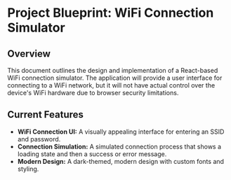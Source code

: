 
# Project Blueprint: WiFi Connection Simulator

## Overview

This document outlines the design and implementation of a React-based WiFi connection simulator. The application will provide a user interface for connecting to a WiFi network, but it will not have actual control over the device's WiFi hardware due to browser security limitations.

## Current Features

*   **WiFi Connection UI:** A visually appealing interface for entering an SSID and password.
*   **Connection Simulation:** A simulated connection process that shows a loading state and then a success or error message.
*   **Modern Design:** A dark-themed, modern design with custom fonts and styling.
